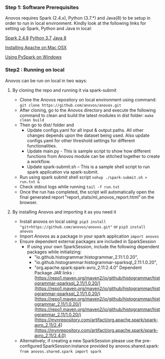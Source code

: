 ### Step 1: Software Prerequisites

Anovos requires Spark (2.4.x), Python (3.7.*) and Java(8) to be setup in order to run in local environment. Kindly look at the following links for setting up Spark, Python and Java in local: 

[Spark 2.4.8](https://spark.apache.org/docs/2.4.8/ )
[Python 3.7](https://www.python.org/downloads/release/python-378/)
[Java 8](https://www.oracle.com/java/technologies/downloads/#java8 ) 

 	 
[Installing Apache on Mac OSX](https://kevinvecmanis.io/python/pyspark/install/2019/05/31/Installing-Apache-Spark.html)

[Using PySpark on Windows](https://towardsdatascience.com/installing-apache-pyspark-on-windows-10-f5f0c506bea1)

### Step2 : Running on local 

Anovos can be run on local in two ways: 

1.  By cloning the repo and running it via spark-submit 
    - Clone the Anovos repository on local environment using command: 
    `git clone https://github.com/anovos/anovos.git`
    - After cloning, go to the Anovos directory and execute the following command to clean and build the latest modules in dist folder: 
    `make clean build` 
    - Then go to dist/ folder and  
        - Update configs.yaml for all input & output paths. All other changes depends upon the dataset being used. Also update configs.yaml for other threshold settings for different functionalities. 
        - Update main.py - This is sample script to show how different functions from Anovos module can be stitched together to create a workflow. 
        - Update spark-submit.sh – This is a sample shell script to run spark application via spark-submit. 
    - Run using spark submit shell script 
    `nohup ./spark-submit.sh > run.txt &`
    - Check stdout logs while running 
    `tail -f run.txt`
    - Once the run has completed, the script will automatically open the final generated report "report_stats/ml_anovos_report.html" on the browser. 

2. By installing Anovos and importing it as you need it
    - Install anovos on local using: 
    `pip3 install "git+https://github.com/anovos/anovos.git"` 
    or 
    `pip3 install anovos`
    - Import Anovos as a package in your spark application 
    `import anovos`
    - Ensure dependent external packages are included in SparkSession 
        - If using your own SparkSession, include the following dependent packages while initializing: 
            - "io.github.histogrammar:histogrammar_2.11:1.0.20", 
            - "io.github.histogrammar:histogrammar-sparksql_2.11:1.0.20", 
            - "org.apache.spark:spark-avro_2.11:2.4.0" 
            Dependent Package JAR links : 
            [https://repo1.maven.org/maven2/io/github/histogrammar/histogrammar-sparksql_2.11/1.0.20/](https://repo1.maven.org/maven2/io/github/histogrammar/histogrammar-sparksql_2.11/1.0.20/)
            [https://repo1.maven.org/maven2/io/github/histogrammar/histogrammar_2.11/1.0.20/](https://repo1.maven.org/maven2/io/github/histogrammar/histogrammar_2.11/1.0.20/)
            [https://mvnrepository.com/artifact/org.apache.spark/spark-avro_2.11/2.4](https://mvnrepository.com/artifact/org.apache.spark/spark-avro_2.11/2.4.0)
    - Alternatively, if creating a new SparkSession please use the
    pre-configured SparkSession instance provided by anovos.shared.spark: 
    `from anovos.shared.spark import spark` 

    

 